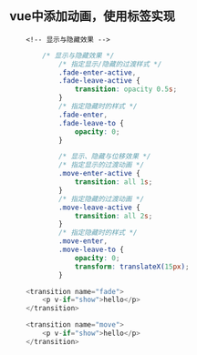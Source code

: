 ## vue中添加动画，使用<transition></transition>标签实现

<!--
        1. vue动画的理解
        操作css的trasition或animation
        vue会给目标元素添加/移除特定的class
        2. 基本过渡动画的编码
        1). 在目标元素外包裹<transition name="xxx">
        2). 定义class样式
            1>. 指定过渡样式: transition
            2>. 指定隐藏时的样式: opacity/其它
        3. 过渡的类名
        xxx-enter-active: 指定显示的transition
        xxx-leave-active: 指定隐藏的transition
        xxx-enter: 指定隐藏时的样式
        -->

		<!-- 显示与隐藏效果 -->

  
```css
		/* 显示与隐藏效果 */
			/* 指定显示/隐藏的过渡样式 */
			.fade-enter-active,
			.fade-leave-active {
				transition: opacity 0.5s;
			}
			/* 指定隐藏时的样式 */
			.fade-enter,
			.fade-leave-to {
				opacity: 0;
			}

			/* 显示、隐藏与位移效果 */
			/* 指定显示的过渡动画 */
			.move-enter-active {
				transition: all 1s;
			}
			/* 指定隐藏的过渡动画 */
			.move-leave-active {
				transition: all 2s;
			}
			/* 指定隐藏时的样式 */
			.move-enter,
			.move-leave-to {
				opacity: 0;
				transform: translateX(15px);
			}
```
```js
	<transition name="fade">
		<p v-if="show">hello</p>
	</transition>

	<transition name="move">
		<p v-if="show">hello</p>
	</transition>
```
